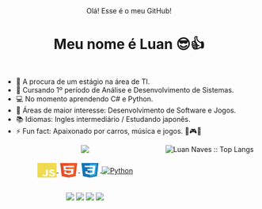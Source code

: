 <div align="center">
Olá! Esse é o meu GitHub!
<h1> Meu nome é Luan 😎👍 <h1>
</div>

- 🔭 A procura de um estágio na área de TI.
- 🌱 Cursando 1º período de Análise e Desenvolvimento de Sistemas.
- 💻 No momento aprendendo C# e Python.
- 🔎 Áreas de maior interesse: Desenvolvimento de Software e Jogos.
- 📚 Idiomas: Ingles intermediário / Estudando japonês.
- ⚡ Fun fact: Apaixonado por carros, música e jogos. 🚗🎮🎸


<div align= "center">
  <a href="https://github.com/LuanNaves">
  <img height="130em" src="https://github-readme-stats.vercel.app/api?username=LuanNaves&show_icons=true&theme=tokyonight&include_all_commits=true&count_private=true"/>
  <img style="float: right;" height="130em" src="https://github-readme-stats.vercel.app/api/top-langs/?username=LuanNaves&langs_count=10&theme=tokyonight&layout=compact" alt="Luan Naves :: Top Langs" />
</div>

<div align="center" style="display: inline_block"><br>
  <img align="center" alt="JS" height="30" width="40" src="https://raw.githubusercontent.com/devicons/devicon/master/icons/javascript/javascript-plain.svg">
  <img align="center" alt="HTML" height="30" width="40" src="https://raw.githubusercontent.com/devicons/devicon/master/icons/html5/html5-original.svg">
  <img align="center" alt="CSS" height="30" width="40" src="https://raw.githubusercontent.com/devicons/devicon/master/icons/css3/css3-original.svg">
  <img align="center" alt="Python" height="30" width="40" src="https://cdn.jsdelivr.net/gh/devicons/devicon/icons/python/python-original.svg"> 
</div>

##

<div align="center" style="display: inline_block"> 
  <a href="https://www.instagram.com/luaobobao" target="_blank"><img src="https://img.shields.io/badge/-Instagram-%23E4405F?style=for-the-badge&logo=instagram&logoColor=white" target="_blank"></a>
 	<a href="https://www.twitch.tv/luaobobao" target="_blank"><img src="https://img.shields.io/badge/Twitch-9146FF?style=for-the-badge&logo=twitch&logoColor=white" target="_blank"></a>
  <a href = "mailto:luandhx@gmail.com"><img src="https://img.shields.io/badge/-Gmail-%23333?style=for-the-badge&logo=gmail&logoColor=white" target="_blank"></a>
  <a href="https://www.linkedin.com/in/luannaves/" target="_blank"><img src="https://img.shields.io/badge/-LinkedIn-%230077B5?style=for-the-badge&logo=linkedin&logoColor=white" target="_blank"></a> 

</div>
